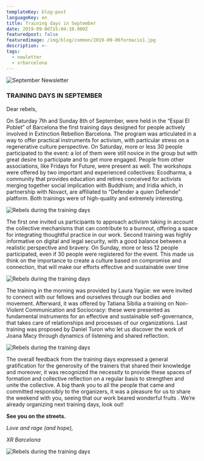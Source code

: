 ```yaml
---
templateKey: blog-post
languageKey: en
title: Training days in September 
date: 2019-09-06T15:04:10.000Z
featuredpost: false
featuredimage: /img/blog/common/2019-09-06formacio1.jpg
description: >-
tags:
  - newletter
  - xrbarcelona
---
```


![September Newsletter](/img/blog/common/2019-09-06formacio1.jpg)

### TRAINING DAYS IN SEPTEMBER

Dear rebels, 

On Saturday 7th and Sunday 8th of September, were held in the “Espai El Poblet” of Barcelona the first training days designed for people actively involved in Extinction Rebellion Barcelona.
The program was articulated in a way to offer practical instruments for activism, with particular stress on a regenerative culture perspective.
On Saturday, more or less 30 people participated to the event: a lot of them were still novice in the group but with great desire to participate and to get more engaged. People from other associations, like Fridays for Future, were present as well. The workshops were offered by two important and experienced collectives: Ecodharma, a community that provides education and retires conceived for activists merging together social implication with Buddhism; and Iridia which, in partnership with Novact, are affiliated to “Defender a quien Defiende” platform.
Both trainings were of high-quality and extremely interesting.

![Rebels during the training days](/img/blog/common/2019-09-06formacio2.jpg)

The first one invited us participants to approach activism taking in account the collective mechanisms that can contribute to a burnout, offering a space for integrating thoughtful practice in our work.
Second training was highly informative on digital and legal security, with a good balance between a realistic perspective and bravery.
On Sunday, more or less 12 people participated, even if 30 people were registered for the event. This made us think on the importance to create a culture based on compromise and connection, that will make our efforts effective and sustainable over time

![Rebels during the training days](/img/blog/common/2019-09-06formacio3.jpg)

The training in the morning was provided by Laura Yagüe: we were invited to connect with our fellows and ourselves through our bodies and movement.
Afterward, it was offered by Tatiana Sibilia a training on Non-Violent Communication and Sociocracy: these were presented as fundamental instruments for an effective and sustainable self-governance, that takes care of relationships and processes of our organizations. 
Last training was proposed by Daniel Turon who let us discover the work of Joana Macy through dynamics of listening and shared reflection.

![Rebels during the training days](/img/blog/common/2019-09-06formacio4.jpg)

The overall feedback from the training days expressed a general gratification for the generosity of the trainers that shared their knowledge and moreover, it was recognized the necessity to provide these spaces of formation and collective reflection on a regular basis to strengthen and unite the collective. 
A big thank you to all the people that came and committed responsibly to the organizers, it was a pleasure for us to share the weekend with you, seeing that our work beared wonderful fruits .
We’re already organizing next training days, look out!

**See you on the streets.**

*Love and rage (and hope),*

*XR Barcelona*

![Rebels during the training days](/img/blog/common/2019-09-06formacio5.jpg)

